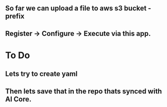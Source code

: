 ## So far we can upload a file to aws s3 bucket - prefix
## Register -> Configure -> Execute via this app.

# To Do 
## Lets try to create yaml

## Then lets save that in the repo thats synced with AI Core.